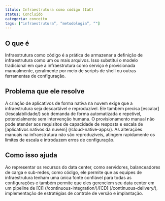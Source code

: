 ```yaml
---
título: Infraestrutura como código (IaC)
status: Concluído
categoria: conceito
tags: ["infraestrutura”, “metodologia”, “"]
---
```


## O que é

Infraestrutura como código é a prática de armazenar a definição de infraestrutura como um ou mais arquivos. 
Isso substitui o modelo tradicional em que a infraestrutura como serviço é provisionada manualmente, 
geralmente por meio de scripts de shell ou outras ferramentas de configuração.

## Problema que ele resolve

A criação de aplicativos de forma nativa na nuvem exige que a infraestrutura seja descartável e reproduzível. 
Ele também precisa [escalar] (/escalabilidade/) sob demanda de forma automatizada e repetível, potencialmente sem intervenção humana. 
O provisionamento manual não pode atender aos requisitos de capacidade de resposta e escala de [aplicativos nativos da nuvem] (/cloud-native-apps/). 
As alterações manuais na infraestrutura não são reproduzíveis, atingem rapidamente os limites de escala e introduzem erros de configuração.

## Como isso ajuda

Ao representar os recursos do data center, como servidores, balanceadores de carga e sub-redes, como código, 
ele permite que as equipes de infraestrutura tenham uma única fonte confiável para todas as configurações e 
também permite que eles gerenciem seu data center em um pipeline de [CI] (/continuous-integration/)/[CD] (/continuous-delivery/), 
implementação de estratégias de controle de versão e implantação.
